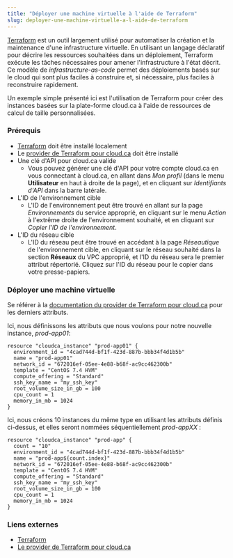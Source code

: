 ```yaml
---
title: "Déployer une machine virtuelle à l'aide de Terraform"
slug: deployer-une-machine-virtuelle-a-l-aide-de-terraform
---
```



[Terraform](https://www.terraform.io/) est un outil largement utilisé pour automatiser la création et la maintenance d'une infrastructure virtuelle. En utilisant un langage déclaratif pour décrire les ressources souhaitées dans un déploiement, Terraform exécute les tâches nécessaires pour amener l'infrastructure à l'état décrit. Ce modèle de *infrastructure-as-code* permet des déploiements basés sur le cloud qui sont plus faciles à construire et, si nécessaire, plus faciles à reconstruire rapidement.

Un exemple simple présenté ici est l'utilisation de Terraform pour créer des instances basées sur la plate-forme cloud.ca à l'aide de ressources de calcul de taille personnalisées.

### Prérequis

- [Terraform](https://www.terraform.io/downloads.html) doit être installé localement
- Le [provider de Terraform pour cloud.ca](https://github.com/cloud-ca/terraform-provider-cloudca) doit être installé
- Une clé d'API pour cloud.ca valide
    - Vous pouvez générer une clé d'API pour votre compte cloud.ca en vous connectant à cloud.ca, en allant dans *Mon profil* (dans le menu **Utilisateur** en haut à droite de la page), et en cliquant sur *Identifiants d'API* dans la barre latérale.
- L'ID de l'environnement cible
    - L'ID de l'environnement peut être trouvé en allant sur la page *Environnements* du service approprié, en cliquant sur le menu *Action* à l'extrême droite de l'environnement souhaité, et en cliquant sur *Copier l'ID de l'environnement*.
- L'ID du réseau cible
    - L'ID du réseau peut être trouvé en accédant à la page *Réseautique* de l'environnement cible, en cliquant sur le réseau souhaité dans la section **Réseaux** du VPC approprié, et l'ID du réseau sera le premier attribut répertorié. Cliquez sur l'ID du réseau pour le copier dans votre presse-papiers.

### Déployer une machine virtuelle

Se référer à la [documentation du provider de Terraform pour cloud.ca](https://github.com/cloud-ca/terraform-provider-cloudca/tree/master/doc) pour les derniers attributs.

Ici, nous définissons les attributs que nous voulons pour notre nouvelle instance, *prod-app01*:

```
resource "cloudca_instance" "prod-app01" {
  environment_id = "4cad744d-bf1f-423d-887b-bbb34f4d1b5b"
  name = "prod-app01"
  network_id = "672016ef-05ee-4e88-b68f-ac9cc462300b"
  template = "CentOS 7.4 HVM"
  compute_offering = "Standard"
  ssh_key_name = "my_ssh_key"
  root_volume_size_in_gb = 100
  cpu_count = 1
  memory_in_mb = 1024
}
```

Ici, nous créons 10 instances du même type en utilisant les attributs définis ci-dessus, et elles seront nommées séquentiellement *prod-appXX* :

```
resource "cloudca_instance" "prod-app" {
  count = "10"
  environment_id = "4cad744d-bf1f-423d-887b-bbb34f4d1b5b"
  name = "prod-app${count.index}"
  network_id = "672016ef-05ee-4e88-b68f-ac9cc462300b"
  template = "CentOS 7.4 HVM"
  compute_offering = "Standard"
  ssh_key_name = "my_ssh_key"
  root_volume_size_in_gb = 100
  cpu_count = 1
  memory_in_mb = 1024
}
```

### Liens externes

- [Terraform](https://www.terraform.io/)
- [Le provider de Terraform pour cloud.ca](https://github.com/cloud-ca/terraform-provider-cloudca)
